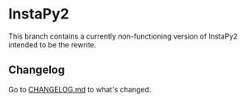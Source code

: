 # InstaPy2
This branch contains a currently non-functioning version of InstaPy2 intended to be the rewrite.

## Changelog
Go to [CHANGELOG.md](resources/markdowns/CHANGELOG.md) to what's changed.